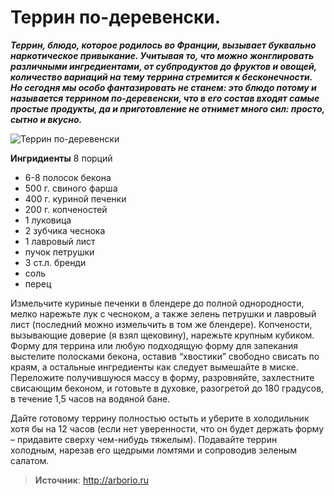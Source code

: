 # Террин по-деревенски.

_**Террин, блюдо, которое родилось во Франции, вызывает буквально наркотическое привыкание. Учитывая то, что можно жонглировать различными ингредиентами, от субпродуктов до фруктов и овощей, количество вариаций на тему террина стремится к бесконечности. Но сегодня мы особо фантазировать не станем: это блюдо потому и называется террином по-деревенски, что в его состав входят самые простые продукты, да и приготовление не отнимет много сил: просто, сытно и вкусно.**_

![Террин по-деревенски](/images/Kulinar/Myaso/terrine.jpg 'Террин по-деревенски')

**Ингридиенты**
8 порций

- 6-8 полосок бекона
- 500 г. свиного фарша
- 400 г. куриной печенки
- 200 г. копченостей
- 1 луковица
- 2 зубчика чеснока
- 1 лавровый лист
- пучок петрушки
- 3 ст.л. бренди
- соль
- перец

Измельчите куриные печенки в блендере до полной однородности, мелко нарежьте лук с чесноком, а также зелень петрушки и лавровый лист (последний можно измельчить в том же блендере). Копчености, вызывающие доверие (я взял щековину), нарежьте крупным кубиком. Форму для террина или любую подходящую форму для запекания выстелите полосками бекона, оставив “хвостики” свободно свисать по краям, а остальные ингредиенты как следует вымешайте в миске. Переложите получившуюся массу в форму, разровняйте, захлестните свисающим беконом, и готовьте в духовке, разогретой до 180 градусов, в течение 1,5 часов на водяной бане.

Дайте готовому террину полностью остыть и уберите в холодильник хотя бы на 12 часов (если нет уверенности, что он будет держать форму – придавите сверху чем-нибудь тяжелым). Подавайте террин холодным, нарезав его щедрыми ломтями и сопроводив зеленым салатом.

> **Источник**: http://arborio.ru
